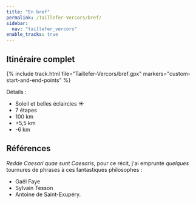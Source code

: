 ```yaml
---
title: "En bref"
permalink: /Taillefer-Vercors/bref/
sidebar:
  nav: "taillefer_vercors"
enable_tracks: true
---
```


## Itinéraire complet

{% include track.html file="Taillefer-Vercors/bref.gpx" markers="custom-start-and-end-points" %}
<script>
var hitching = L.curve(
  [ 'M', [45.043605929240584, 5.696600647643209],
    'L', [45.047720605507493, 5.686768339946866] ],
  { color:'blue', dashArray: '1,14'} )
widgets['my-one-and-only-map'].track.addLayer(hitching)
</script>

Détails :
* Soleil et belles éclaircies :sunny:
* 7 étapes
* 100 km
* +5,5 km
* -6 km

## Références

*Redde Caesari quae sunt Caesaris,* pour ce récit, j'ai emprunté *quelques* tournures de phrases à ces fantastiques philosophes :
- Gaël Faye
- Sylvain Tesson
- Antoine de Saint-Exupéry.
